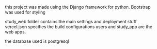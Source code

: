 this project was made using the Django framework for python.
Bootstrap was used for styling

study_web folder contains the main settings and deployment stuff
vercel.json specifies the build configurations
users and study_app are the web apps.

the database used is postgresql
